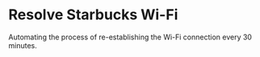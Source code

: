 # Resolve Starbucks Wi-Fi
Automating the process of re-establishing the Wi-Fi connection every 30 minutes. 

